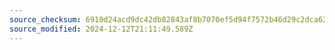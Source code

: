 ```yaml
---
source_checksum: 6910d24acd9dc42db82843af8b7070ef5d94f7572b46d29c2dca6274f183dd5b
source_modified: 2024-12-12T21:11:49.589Z
---
```


